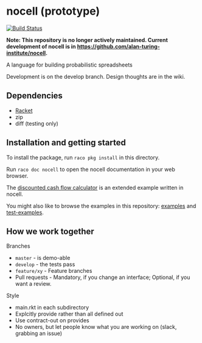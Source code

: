 # nocell (prototype)

[![Build Status](https://travis-ci.com/alan-turing-institute/nocell.svg?token=ZPDxx69KHKrd5gefprNs&branch=develop)](https://travis-ci.com/alan-turing-institute/nocell-prototype)

**Note: This repository is no longer actively maintained.  Current development of nocell is in https://github.com/alan-turing-institute/nocell.**

A language for building probabilistic spreadsheets

Development is on the develop branch. Design thoughts are in the wiki.

## Dependencies

* [Racket](https://racket-lang.org)
* zip
* diff (testing only)

## Installation and getting started

To install the package, run `raco pkg install` in this directory.

Run `raco doc nocell` to open the nocell documentation in your web browser.

The [discounted cash flow calculator](https://github.com/alan-turing-institute/discounted-cash-flow-calculator) is an extended example written in nocell.

You might also like to browse the examples in this repository: [examples](examples) and [test-examples](test/test-examples).

## How we work together

Branches

* `master` - is demo-able
* `develop` - the tests pass
* `feature/xy` - Feature branches
* Pull requests - Mandatory, if you change an interface; Optional, if you want a review.

Style 

* main.rkt in each subdirectory
* Explcitly provide rather than all defined out
* Use contract-out on provides
* No owners, but let people know what you are working on (slack, grabbing an issue)
